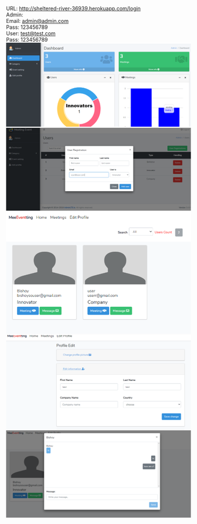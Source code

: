 URL: http://sheltered-river-36939.herokuapp.com/login
<br>
Admin:<br>
Email: admin@admin.com <br>
Pass: 123456789 <br>
User: test@test.com <br>
Pass: 123456789 <br>
<img src="https://github.com/bishoySouser/invite-me/blob/master/Doc/Capture.PNG" />
<img src="https://github.com/bishoySouser/invite-me/blob/master/Doc/Capture1.PNG" />
<img src="https://github.com/bishoySouser/invite-me/blob/master/Doc/Capture3.PNG" />
<img src="https://github.com/bishoySouser/invite-me/blob/master/Doc/Capture4.PNG" />
<img src="https://github.com/bishoySouser/invite-me/blob/master/Doc/Capture5.PNG" />

